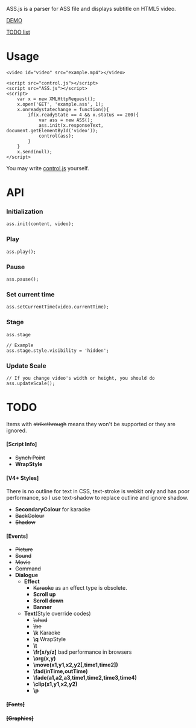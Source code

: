 ASS.js is a parser for ASS file and displays subtitle on HTML5 video.

[DEMO](https://weizhenye.github.com/ASS/)

[TODO list](https://github.com/weizhenye/ASS#todo)

# Usage
	<video id="video" src="example.mp4"></video>

	<script src="control.js"></script>
	<script src="ASS.js"></script>
	<script>
		var	x = new XMLHttpRequest();
		x.open('GET', 'example.ass', 1);
		x.onreadystatechange = function(){
			if(x.readyState == 4 && x.status == 200){
				var	ass = new ASS();
				ass.init(x.responseText, document.getElementById('video'));
				control(ass);
			}
		}
		x.send(null);
	</script>
You may write [control.js](https://github.com/weizhenye/ASS/blob/master/control.js) yourself.


# API

### Initialization
	ass.init(content, video);
### Play
	ass.play();
### Pause
	ass.pause();
### Set current time
	ass.setCurrentTime(video.currentTime);
### Stage
	ass.stage

	// Example
	ass.stage.style.visibility = 'hidden';
### Update Scale
	// If you change video's width or height, you should do
	ass.updateScale();


# TODO

Items with <del>strikethrough</del> means they won't be supported or they are ignored.

#### [Script Info]

* <del>Synch Point</del>
* __WrapStyle__


#### [V4+ Styles]

There is no outline for text in CSS, text-stroke is webkit only and has poor performance, so I use text-shadow to replace outline and ignore shadow.

* __SecondaryColour__ for karaoke
* <del>BackColour</del>
* <del>Shadow</del>

#### [Events]

* <del>Picture</del>
* <del>Sound</del>
* <del>Movie</del>
* <del>Command</del>
* __Dialogue__
	+ __Effect__
		- <del>Karaoke</del> as an effect type is obsolete.
		- __Scroll up__
		- __Scroll down__
		- __Banner__
	+ __Text__(Style override codes)
		- <del>\shad</del>
		- <del>\be</del>
		- __\k__ Karaoke
		- __\q__ WrapStyle
		- __\t__
		- __\fr[x/y/z]__ bad performance in browsers
		- __\org(x,y)__
		- __\move(x1,y1,x2,y2[,time1,time2])__
		- __\fad(inTime,outTime)__
		- __\fade(a1,a2,a3,time1,time2,time3,time4)__
		- __\clip(x1,y1,x2,y2)__
		- __\p__

#### <del>[Fonts]</del>
#### <del>[Graphics]</del>
